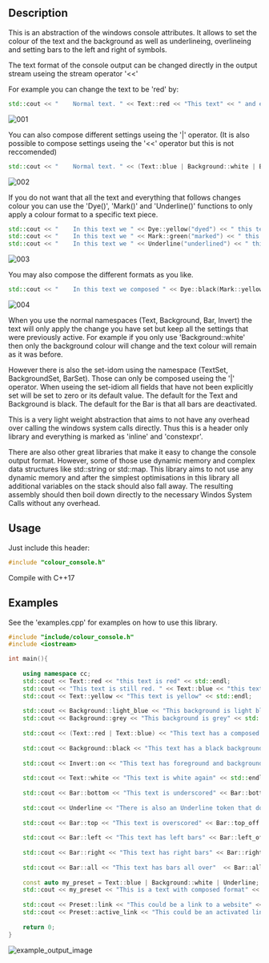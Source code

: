 Description
-----------

This is an abstraction of the windows console attributes.
It allows to set the colour of the text and the background as well as
underlineing, overlineing and setting bars to the left and right of symbols.

The text format of the console output can be changed directly in the output
stream useing the stream operator '<<'

For example you can change the text to be 'red' by:

```C++
std::cout << "    Normal text. " << Text::red << "This text" << " and everything that follows is now red" << Preset::Default << std::endl;
```
![001](https://user-images.githubusercontent.com/70602844/236539384-8e2c0624-f39a-4137-aefd-28e146592a26.JPG)

You can also compose different settings useing the '|' operator. 
(It is also possible to compose settings useing the '<<' operator but this is not reccomended)

```C++
std::cout << "    Normal text. " << (Text::blue | Background::white | Bar::bottom) << "This text" << " and everything that follows is now formated" << Preset::Default << std::endl;
```
![002](https://user-images.githubusercontent.com/70602844/236539407-25bbf7e8-1370-4eae-abd5-29b0444fdd43.JPG)

If you do not want that all the text and everything that follows changes colour you can use the 'Dye()', 'Mark()' and 'Underline()' functions
to only apply a colour format to a specific text piece.

```C++
std::cout << "    In this text we " << Dye::yellow("dyed") << " this text piece" << std::endl;
std::cout << "    In this text we " << Mark::green("marked") << " this text piece" << std::endl;
std::cout << "    In this text we " << Underline("underlined") << " this text piece" << std::endl;
```
![003](https://user-images.githubusercontent.com/70602844/236539427-c3451423-eb99-407b-87aa-0a8c9ab4ca06.JPG)

You may also compose the different formats as you like.

```C++
std::cout << "    In this text we composed " << Dye::black(Mark::yellow("a dye and a mark")) << " of this text piece" << std::endl;
```
![004](https://user-images.githubusercontent.com/70602844/236539451-da175fbb-fc68-483c-b40b-5fde494329a6.JPG)

When you use the normal namespaces (Text, Background, Bar, Invert) the text will only apply the
change you have set but keep all the settings that were previously active.
For example if you only use 'Background::white' then only the background colour will change
and the text colour will remain as it was before.

However there is also the set-idom using the namespace (TextSet, BackgroundSet, BarSet).
Those can only be composed useing the '|' operator. 
When useing the set-idiom all fields that have not been explicitly set will be set to zero
or its default value.
The default for the Text and Background is black.
The default for the Bar is that all bars are deactivated.

This is a very light weight abstraction that aims to not have any overhead over
calling the windows system calls directly. Thus this is a header only library and 
everything is marked as 'inline' and 'constexpr'.

There are also other great libraries that make it easy to change the console output format.
However, some of those use dynamic memory and complex data structures like std::string or std::map.
This library aims to not use any dynamic memory and after the simplest optimisations in this library
all additional variables on the stack should also fall away. 
The resulting assembly should then boil down directly to the necessary Windos System Calls
without any overhead. 

Usage
-----

Just include this header:

```C++
#include "colour_console.h"
```

Compile with C++17

Examples
--------

See the 'examples.cpp' for examples on how to use this library.

```C++
#include "include/colour_console.h"
#include <iostream>

int main(){
	
	using namespace cc;
	std::cout << Text::red << "this text is red" << std::endl;
	std::cout << "This text is still red. " << Text::blue << "this text is blue" << std::endl;
	std::cout << Text::yellow << "This text is yellow" << std::endl;
	
	std::cout << Background::light_blue << "This background is light blue" << std::endl;
	std::cout << Background::grey << "This background is grey" << std::endl;
	
	std::cout << (Text::red | Text::blue) << "This text has a composed colour" << std::endl;
	
	std::cout << Background::black << "This text has a black background again" << std::endl;
	
	std::cout << Invert::on << "This text has foreground and background inverted" << Invert::off << std::endl;
	
	std::cout << Text::white << "This text is white again" << std::endl;
	
	std::cout << Bar::bottom << "This text is underscored" << Bar::bottom_off << std::endl << std::endl;
	
	std::cout << Underline << "There is also an Underline token that does the same" << Underline_off << std::endl << std::endl;
	
	std::cout << Bar::top << "This text is overscored" << Bar::top_off << std::endl << std::endl;
	
	std::cout << Bar::left << "This text has left bars" << Bar::left_off << std::endl << std::endl;
	
	std::cout << Bar::right << "This text has right bars" << Bar::right_off << std::endl << std::endl;
	
	std::cout << Bar::all << "This text has bars all over"  << Bar::all_off << std::endl;
			
	const auto my_preset = Text::blue | Background::white | Underline;
	std::cout << my_preset << "This is a text with composed format" << Preset::Default << std::endl;
	
	std::cout << Preset::link << "This could be a link to a website" << Preset::Default << std::endl;
	std::cout << Preset::active_link << "This could be an activated link to a website" << Preset::Default << std::endl;
	
	return 0;
}
```

![example_output_image](https://user-images.githubusercontent.com/70602844/236524670-ec0bb1dc-a996-4b9b-8401-9ff228002ad0.png)
